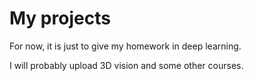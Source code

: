 # My projects

For now, it is just to give my homework in deep learning.

I will probably upload 3D vision and some other courses.

